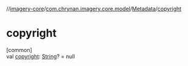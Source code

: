 //[imagery-core](../../../index.md)/[com.chrynan.imagery.core.model](../index.md)/[Metadata](index.md)/[copyright](copyright.md)

# copyright

[common]\
val [copyright](copyright.md): [String](https://kotlinlang.org/api/latest/jvm/stdlib/kotlin/-string/index.html)? = null
